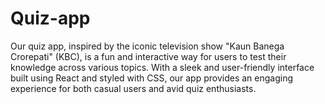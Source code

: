 # Quiz-app
Our quiz app, inspired by the iconic television show "Kaun Banega Crorepati" (KBC), is a fun and interactive way for users to test their knowledge across various topics. With a sleek and user-friendly interface built using React and styled with CSS, our app provides an engaging experience for both casual users and avid quiz enthusiasts.
